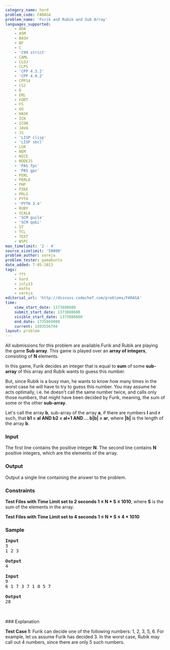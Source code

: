 ```yaml
---
category_name: hard
problem_code: FARASA
problem_name: 'Furik and Rubik and Sub Array'
languages_supported:
    - ADA
    - ASM
    - BASH
    - BF
    - C
    - 'C99 strict'
    - CAML
    - CLOJ
    - CLPS
    - 'CPP 4.3.2'
    - 'CPP 4.9.2'
    - CPP14
    - CS2
    - D
    - ERL
    - FORT
    - FS
    - GO
    - HASK
    - ICK
    - ICON
    - JAVA
    - JS
    - 'LISP clisp'
    - 'LISP sbcl'
    - LUA
    - NEM
    - NICE
    - NODEJS
    - 'PAS fpc'
    - 'PAS gpc'
    - PERL
    - PERL6
    - PHP
    - PIKE
    - PRLG
    - PYTH
    - 'PYTH 3.4'
    - RUBY
    - SCALA
    - 'SCM guile'
    - 'SCM qobi'
    - ST
    - TCL
    - TEXT
    - WSPC
max_timelimit: '2 - 4'
source_sizelimit: '50000'
problem_author: sereja
problem_tester: gamabunta
date_added: 7-05-2013
tags:
    - fft
    - hard
    - july13
    - maths
    - sereja
editorial_url: 'http://discuss.codechef.com/problems/FARASA'
time:
    view_start_date: 1373880600
    submit_start_date: 1373880600
    visible_start_date: 1373880600
    end_date: 1735669800
    current: 1493556704
layout: problem
---
```

All submissions for this problem are available.Furik and Rubik are playing the game **Sub array**. This game is played over an **array of integers**, consisting of **N** elements.

In this game, Furik decides an integer that is equal to **sum** of some **sub-array** of this array and Rubik wants to guess this number.

But, since Rubik is a busy man, he wants to know how many times in the worst case he will have to try to guess this number. You may assume he acts optimally, i.e. he doesn't call the same number twice, and calls only those numbers, that might have been decided by Furik, meaning, the sum of some or the other **sub-array**.

Let's call the array **b**, sub-array of the array **a**, if there are numbers **l** and **r** such, that **b1 = al AND b2 = al+1 AND ... b|b| = ar**, where **|b|** is the length of the array **b**.

### Input

The first line contains the positive integer **N**. The second line contains **N** positive integers, which are the elements of the array.

### Output

Output a single line containing the answer to the problem.

### Constraints

**Test Files with Time Limit set to 2 seconds**
**1 ≤ N \* S ≤ 1010**, where **S** is the sum of the elements in the array.

**Test Files with Time Limit set to 4 seconds**
**1 ≤ N \* S ≤ 4 \* 1010**

### Sample

<pre>
<b>Input</b>
3
1 2 3

<b>Output</b>
4

<b>Input</b>
9
6 1 7 3 7 1 8 5 7

<b>Output</b>
28


</pre>### Explanation
**Test Case 1:** Furik can decide one of the following numbers: 1, 2, 3, 5, 6. For example, let us assume Furik has decided 3. In the worst case, Rubik may call out 4 numbers, since there are only 5 such numbers.
